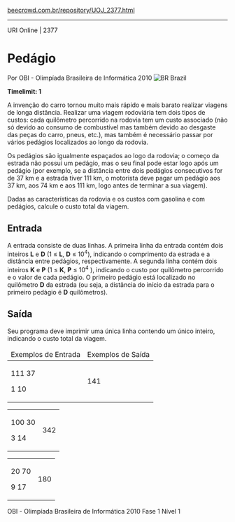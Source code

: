 <p><a href="https://www.beecrowd.com.br/repository/UOJ_2377.html">beecrowd.com.br/repository/UOJ_2377.html</a></p><hr>
<div>
  <span>URI Online | 2377</span>
  <h1>Pedágio</h1>
  <div>
    <p>Por OBI - Olimpíada Brasileira de Informática 2010 <img src="https://resources.beecrowd.com.br/gallery/images/flags/br.gif" alt="BR"> Brazil</p>
  </div>
  <strong>Timelimit: 1</strong>
</div>
<div>
<div>
  <p>A invenção do carro tornou muito mais rápido e mais barato realizar viagens de longa distância. Realizar uma viagem rodoviária tem dois tipos de custos: cada quilômetro percorrido na rodovia tem um custo associado (não só devido ao consumo de combustível mas também devido ao desgaste das peças do carro, pneus, etc.), mas também é necessário passar por vários pedágios localizados ao longo da rodovia.</p>
  <p>Os pedágios são igualmente espaçados ao logo da rodovia; o começo da estrada não possui um pedágio, mas o seu final pode estar logo após um pedágio (por exemplo, se a distância entre dois pedágios consecutivos for de 37 km e a estrada tiver 111 km, o motorista deve pagar um pedágio aos 37 km, aos 74 km e aos 111 km, logo antes de terminar a sua viagem).</p>
  <p>Dadas as características da rodovia e os custos com gasolina e com pedágios, calcule o custo total da viagem.</p>
</div>
<h2>Entrada</h2>
<div>
  <p>A entrada consiste de duas linhas. A primeira linha da entrada contém dois inteiros <strong>L</strong> e <strong>D</strong> (1 ≤ <strong>L</strong>, <strong>D</strong> ≤ 10<sup>4</sup>), indicando o comprimento da estrada e a distância entre pedágios, respectivamente. A segunda linha contém dois inteiros <strong>K</strong> e <strong>P</strong> (1 ≤ <strong>K</strong>, <strong>P</strong> ≤ 10<sup>4</sup>&nbsp;), indicando o custo por quilômetro percorrido e o valor de cada pedágio. O primeiro pedágio está localizado no quilômetro <strong>D</strong> da estrada (ou seja, a distância do início da estrada para o primeiro pedágio é <strong>D</strong> quilômetros).</p>
</div>
<h2>Saída</h2>
<div>
  <p>Seu programa deve imprimir uma única linha contendo um único inteiro, indicando o custo total da viagem.</p>
</div>
<div></div>
<table>
  <thead>
    <tr>
      <td>Exemplos de Entrada</td>
      <td>Exemplos de Saída</td>
    </tr>
  </thead>
  <tbody>
    <tr>
      <td>
        <p>111 37</p>
        <p>1 10</p>
      </td>
      <td>
        <p>141</p>
      </td>
    </tr>
  </tbody>
</table>
<div></div>
<table>
  <thead>
  </thead>
  <tbody>
    <tr>
      <td>
        <p>100 30</p>
        <p>3 14</p>
      </td>
      <td>
        <p>342</p>
      </td>
    </tr>
  </tbody>
</table>
<div></div>
  <table>
    <thead>
    </thead>
    <tbody>
      <tr>
        <td>
          <p>20 70</p>
          <p>9 17</p>
        </td>
        <td>
          <p>180</p>
        </td>
      </tr>
    </tbody>
  </table>
  <p>
  OBI - Olimpíada Brasileira de Informática 2010 Fase 1 Nível 1</p>
</div>